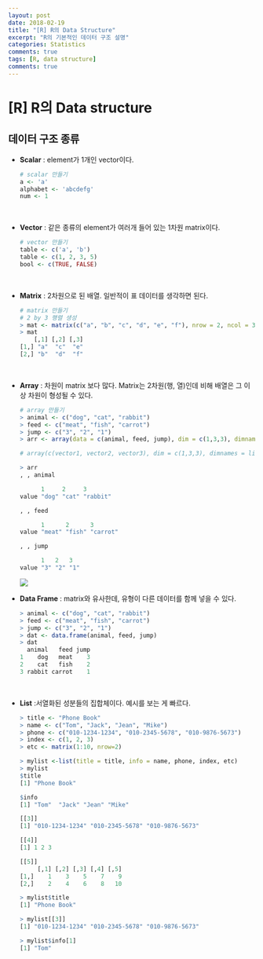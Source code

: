 ```yaml
---
layout: post
date: 2018-02-19
title: "[R] R의 Data Structure"
excerpt: "R의 기본적인 데이터 구조 설명"
categories: Statistics
comments: true
tags: [R, data structure]
comments: true
---
```


# [R] R의 Data structure

## 데이터 구조 종류

- **Scalar** : element가 1개인 vector이다. 

  ```r
  # scalar 만들기
  a <- 'a'
  alphabet <- 'abcdefg'
  num <- 1
  ```

  ​

- **Vector** : 같은 종류의 element가 여러개 들어 있는 1차원 matrix이다.

  ```r
  # vector 만들기
  table <- c('a', 'b')
  table <- c(1, 2, 3, 5)
  bool <- c(TRUE, FALSE)
  ```

  ​

- **Matrix** : 2차원으로 된 배열. 일반적이 표 데이터를 생각하면 된다.

  ```r
  # matrix 만들기
  # 2 by 3 행렬 생성
  > mat <- matrix(c("a", "b", "c", "d", "e", "f"), nrow = 2, ncol = 3)
  > mat
      [,1] [,2] [,3]
  [1,] "a"  "c"  "e" 
  [2,] "b"  "d"  "f" 

  ```

  ​

- **Array** : 차원이  matrix 보다 많다. Matrix는 2차원(행, 열)인데 비해 배열은 그 이상 차원이 형성될 수 있다.

  ```r
  # array 만들기
  > animal <- c("dog", "cat", "rabbit")
  > feed <- c("meat", "fish", "carrot")
  > jump <- c("3", "2", "1")
  > arr <- array(data = c(animal, feed, jump), dim = c(1,3,3), dimnames = list('value', c(1, 2, 3), c('animal','feed','jump')))

  # array(c(vector1, vector2, vector3), dim = c(1,3,3), dimnames = list(row.names, column.names, matrix.names))

  > arr
  , , animal

        1     2     3       
  value "dog" "cat" "rabbit"

  , , feed

        1      2      3       
  value "meat" "fish" "carrot"

  , , jump

        1   2   3  
  value "3" "2" "1" 

  ```

  ![](https://lovesignal.github.io/img/post/Study/R_1.png)



- **Data Frame** : matrix와 유사한데, 유형이 다른 데이터를 함께 넣을 수 있다.

  ```R
  > animal <- c("dog", "cat", "rabbit")
  > feed <- c("meat", "fish", "carrot")
  > jump <- c("3", "2", "1")
  > dat <- data.frame(animal, feed, jump)
  > dat
    animal   feed jump
  1    dog   meat    3
  2    cat   fish    2
  3 rabbit carrot    1
  ```

  ​


- **List** :서열화된 성분들의 집합체이다. 예시를 보는 게 빠르다.

  ```R
  > title <- "Phone Book"
  > name <- c("Tom", "Jack", "Jean", "Mike")
  > phone <- c("010-1234-1234", "010-2345-5678", "010-9876-5673")
  > index <- c(1, 2, 3)
  > etc <- matrix(1:10, nrow=2)

  > mylist <-list(title = title, info = name, phone, index, etc)
  > mylist
  $title
  [1] "Phone Book"

  $info
  [1] "Tom"  "Jack" "Jean" "Mike"

  [[3]]
  [1] "010-1234-1234" "010-2345-5678" "010-9876-5673"

  [[4]]
  [1] 1 2 3

  [[5]]
       [,1] [,2] [,3] [,4] [,5]
  [1,]    1    3    5    7    9
  [2,]    2    4    6    8   10

  > mylist$title
  [1] "Phone Book"

  > mylist[[3]]
  [1] "010-1234-1234" "010-2345-5678" "010-9876-5673"

  > mylist$info[1]
  [1] "Tom"
  ```

  ​

